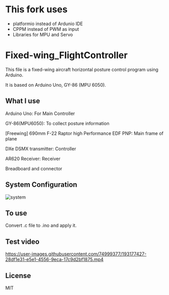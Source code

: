# This fork uses
* platformio instead of Ardunio IDE
* CPPM instead of PWM as input
* Libraries for MPU and Servo


# Fixed-wing_FlightController
This file is a fixed-wing aircraft horizontal posture control program using Arduino.

It is based on Arduino Uno, GY-86 (MPU 6050).

## What I use
Arduino Uno: For Main Controller

GY-86(MPU6050): To collect posture information

[Freewing] 690mm F-22 Raptor high Performance EDF PNP: Main frame of plane

DXe DSMX transmitter: Controller

AR620 Receiver: Receiver

Breadboard and connector

## System Configuration
![system](https://user-images.githubusercontent.com/74999377/132136380-a29437c9-d93b-475f-a03a-04bd8a06dd22.png)

## To use
Convert .c file to .ino and apply it.




## Test video
https://user-images.githubusercontent.com/74999377/193177427-28df1e31-e5e1-4556-9eca-17c9d2bf1875.mp4

## License
MIT
